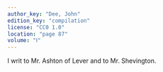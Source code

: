 ```yaml
---
author_key: "Dee, John"
edition_key: "compilation"
license: "CC0 1.0"
location: "page 87"
volume: "Ⅰ"
---
```

I writ to Mr. Ashton of Lever and to Mr. Shevington.
